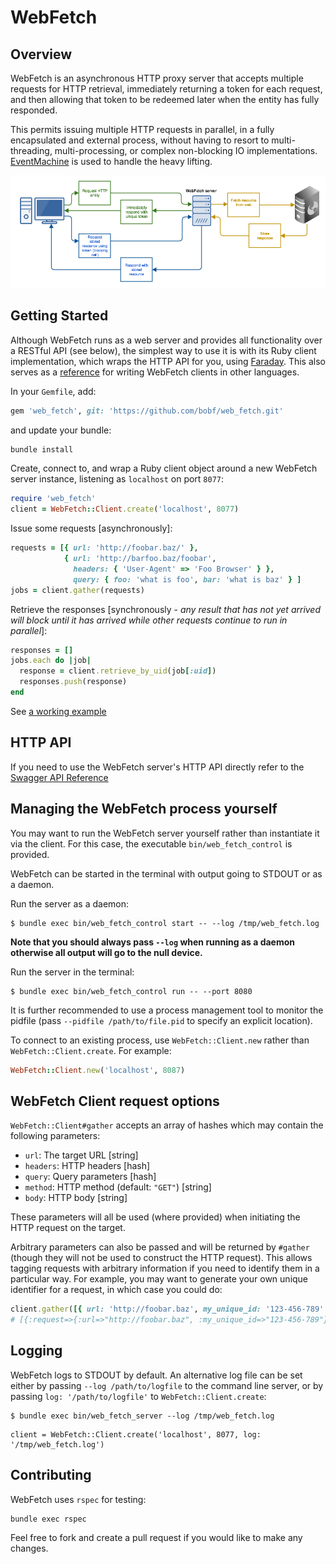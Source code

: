 # WebFetch

## Overview

WebFetch is an asynchronous HTTP proxy server that accepts multiple requests for HTTP retrieval, immediately returning a token for each request, and then allowing that token to be redeemed later when the entity has fully responded.

This permits issuing multiple HTTP requests in parallel, in a fully encapsulated and external process, without having to resort to multi-threading, multi-processing, or complex non-blocking IO implementations.  [EventMachine][1] is used to handle the heavy lifting.

![WebFetch architecture][2]

## Getting Started

Although WebFetch runs as a web server and provides all functionality over a RESTful API (see below), the simplest way to use it is with its Ruby client implementation, which wraps the HTTP API for you, using [Faraday][3]. This also serves as a [reference][4] for writing WebFetch clients in other languages.

In your `Gemfile`, add:

``` ruby
gem 'web_fetch', git: 'https://github.com/bobf/web_fetch.git'
```

and update your bundle:

``` ruby
bundle install
```

Create, connect to, and wrap a Ruby client object around a new WebFetch server instance, listening as `localhost` on port `8077`:

``` ruby
require 'web_fetch'
client = WebFetch::Client.create('localhost', 8077)
```

Issue some requests [asynchronously]:

``` ruby
requests = [{ url: 'http://foobar.baz/' },
            { url: 'http://barfoo.baz/foobar',
              headers: { 'User-Agent' => 'Foo Browser' } },
              query: { foo: 'what is foo', bar: 'what is baz' } ]
jobs = client.gather(requests)
```

Retrieve the responses [synchronously - *any result that has not yet arrived will block until it has arrived while other requests continue to run in parallel*]:

``` ruby
responses = []
jobs.each do |job|
  response = client.retrieve_by_uid(job[:uid])
  responses.push(response)
end
```

See [a working example][5]

## HTTP API

If you need to use the WebFetch server's HTTP API directly refer to the [Swagger API Reference][6]

## Managing the WebFetch process yourself

You may want to run the WebFetch server yourself rather than instantiate it via the client. For this case, the executable `bin/web_fetch_control` is provided.

WebFetch can be started in the terminal with output going to STDOUT or as a daemon.

Run the server as a daemon:

```
$ bundle exec bin/web_fetch_control start -- --log /tmp/web_fetch.log
```

**Note that you should always pass `--log` when running as a daemon otherwise all output will go to the null device.**

Run the server in the terminal:

```
$ bundle exec bin/web_fetch_control run -- --port 8080
```

It is further recommended to use a process management tool to monitor the pidfile (pass `--pidfile /path/to/file.pid` to specify an explicit location).

To connect to an existing process, use `WebFetch::Client.new` rather than `WebFetch::Client.create`. For example:

``` ruby
WebFetch::Client.new('localhost', 8087)
```

## WebFetch Client request options

`WebFetch::Client#gather` accepts an array of hashes which may contain the following parameters:

  * `url`: The target URL [string]
  * `headers`: HTTP headers [hash]
  * `query`: Query parameters [hash]
  * `method`: HTTP method (default: `"GET"`) [string]
  * `body`: HTTP body [string]

These parameters will all be used (where provided) when initiating the HTTP request on the target.

Arbitrary parameters can also be passed and will be returned by `#gather` (though they will not be used to construct the HTTP request). This allows tagging requests with arbitrary information if you need to identify them in a particular way. For example, you may want to generate your own unique identifier for a request, in which case you could do:

``` ruby
client.gather([{ url: 'http://foobar.baz', my_unique_id: '123-456-789' }])
# [{:request=>{:url=>"http://foobar.baz", :my_unique_id=>"123-456-789"}, :hash=>"7c511911d16e1072363fa1653bdd93df65208901", :uid=>"1fb4ee7a-9fc0-4896-9af2-7cbdf234a468"}]
```

## Logging

WebFetch logs to STDOUT by default. An alternative log file can be set either
by passing `--log /path/to/logfile` to the command line server, or by passing
`log: '/path/to/logfile'` to `WebFetch::Client.create`:

```
$ bundle exec bin/web_fetch_server --log /tmp/web_fetch.log
```

```
client = WebFetch::Client.create('localhost', 8077, log: '/tmp/web_fetch.log')
```

## Contributing

WebFetch uses `rspec` for testing:

```
bundle exec rspec
```

Feel free to fork and create a pull request if you would like to make any changes.

[1]: https://github.com/eventmachine/eventmachine
[2]: doc/web_fetch_architecture.png
[3]: https://github.com/lostisland/faraday
[4]: lib/web_fetch/client.rb
[5]: doc/client_example.rb
[6]: swagger.yaml
